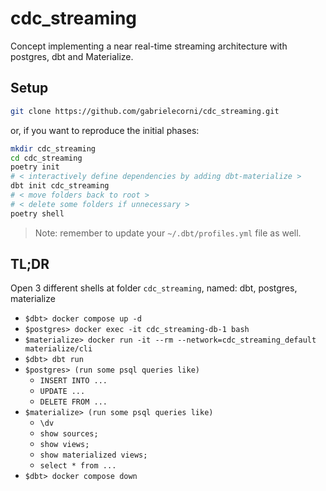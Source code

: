 # cdc_streaming
Concept implementing a near real-time streaming architecture with postgres, dbt and Materialize.

## Setup

```bash
git clone https://github.com/gabrielecorni/cdc_streaming.git
```

or, if you want to reproduce the initial phases:

```bash
mkdir cdc_streaming
cd cdc_streaming
poetry init
# < interactively define dependencies by adding dbt-materialize >
dbt init cdc_streaming
# < move folders back to root >
# < delete some folders if unnecessary >
poetry shell
```

> Note: remember to update your `~/.dbt/profiles.yml` file as well.

## TL;DR
Open 3 different shells at folder `cdc_streaming`, named: dbt, postgres, materialize

+ `$dbt> docker compose up -d`
+ `$postgres> docker exec -it cdc_streaming-db-1 bash`
+ `$materialize> docker run -it --rm --network=cdc_streaming_default materialize/cli`
+ `$dbt> dbt run`
+ `$postgres> (run some psql queries like)`
    + `INSERT INTO ...`
    + `UPDATE ...`
    + `DELETE FROM ...`
+ `$materialize> (run some psql queries like)`
    + `\dv`
    + `show sources;`
    + `show views;`
    + `show materialized views;`
    + `select * from ...`
+ `$dbt> docker compose down`

